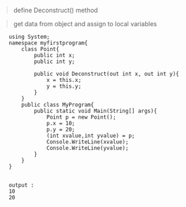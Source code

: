 > define Deconstruct() method

> get data from object and assign to local variables

        using System;
        namespace myfirstprogram{
            class Point{
                public int x;
                public int y;

                public void Deconstruct(out int x, out int y){
                    x = this.x;
                    y = this.y;
                }
            }
            public class MyProgram{
                public static void Main(String[] args){
                    Point p = new Point();
                    p.x = 10;
                    p.y = 20;
                    (int xvalue,int yvalue) = p;
                    Console.WriteLine(xvalue);
                    Console.WriteLine(yvalue); 
                }
            }
        }


        output : 
        10
        20
